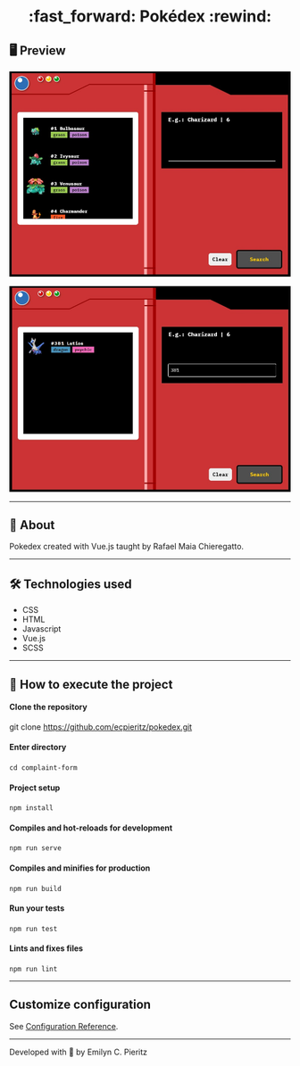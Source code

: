 <h1 align = "center"> :fast_forward: Pokédex :rewind: </h1>

## 🖥 Preview
<p align = "center">
   <img src = "https://github.com/ecpieritz/pokedex/blob/main/public/img/pokedex-print-01.jpg?raw=true" width = "700">
</p>
<p align = "center">
   <img src = "https://github.com/ecpieritz/pokedex/blob/main/public/img/pokedex-print-02.jpg?raw=true" width = "700">
</p>

---

## 📖 About
<p>Pokedex created with Vue.js taught by Rafael Maia Chieregatto.</p>

---

## 🛠 Technologies used
- CSS
- HTML
- Javascript
- Vue.js
- SCSS

---


## 🚀 How to execute the project
#### Clone the repository
git clone https://github.com/ecpieritz/pokedex.git

#### Enter directory
`cd complaint-form`

#### Project setup
`npm install`

#### Compiles and hot-reloads for development
`npm run serve`

#### Compiles and minifies for production
`npm run build`

#### Run your tests
`npm run test`

#### Lints and fixes files
`npm run lint`

---
## Customize configuration
See [Configuration Reference](https://cli.vuejs.org/config/).

---
Developed with 💙 by Emilyn C. Pieritz
